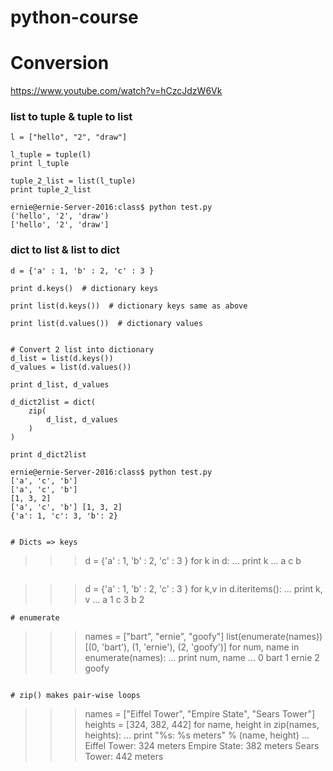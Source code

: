 # python-course


# Conversion 

https://www.youtube.com/watch?v=hCzcJdzW6Vk
### list to tuple & tuple to list

```
l = ["hello", "2", "draw"]

l_tuple = tuple(l)
print l_tuple

tuple_2_list = list(l_tuple)
print tuple_2_list

ernie@ernie-Server-2016:class$ python test.py 
('hello', '2', 'draw')
['hello', '2', 'draw']

```




### dict to list & list to dict 

```
d = {'a' : 1, 'b' : 2, 'c' : 3 }

print d.keys()  # dictionary keys 

print list(d.keys())  # dictionary keys same as above

print list(d.values())  # dictionary values


# Convert 2 list into dictionary
d_list = list(d.keys())
d_values = list(d.values())

print d_list, d_values

d_dict2list = dict(
    zip(
        d_list, d_values
    )
)

print d_dict2list

ernie@ernie-Server-2016:class$ python test.py 
['a', 'c', 'b']
['a', 'c', 'b']
[1, 3, 2]
['a', 'c', 'b'] [1, 3, 2]
{'a': 1, 'c': 3, 'b': 2}

```




```

# Dicts => keys

```
>>> d = {'a' : 1, 'b' : 2, 'c' : 3 }
>>> for k in d:
...     print k
... 
a
c
b
```

```
>>> d = {'a' : 1, 'b' : 2, 'c' : 3 }
>>> for k,v in d.iteritems():
...     print k, v 
... 
a 1
c 3
b 2
```
# enumerate 

```
>>> names = ["bart", "ernie", "goofy"]
>>> list(enumerate(names))
[(0, 'bart'), (1, 'ernie'), (2, 'goofy')]
>>> for num, name in enumerate(names):
...     print num, name
... 
0 bart
1 ernie
2 goofy
>>> 
```

# zip() makes pair-wise loops
```
>>> names = ["Eiffel Tower", "Empire State", "Sears Tower"]
>>> heights = [324, 382, 442]
>>> for name, height in zip(names, heights):
...     print "%s: %s meters" % (name, height)
... 
Eiffel Tower: 324 meters
Empire State: 382 meters
Sears Tower: 442 meters
>>> 
```
